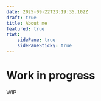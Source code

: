 ```yaml
---
date: 2025-09-22T23:19:35.102Z
draft: true
title: About me
featured: true
rtwt:
    sidePane: true
    sidePaneSticky: true
---
```


# Work in progress

WIP
